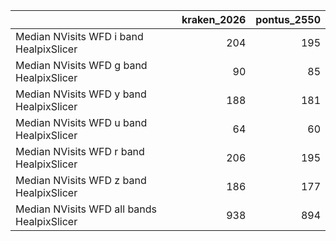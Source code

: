 |                                            |   kraken_2026 |   pontus_2550 |
|:-------------------------------------------|--------------:|--------------:|
| Median NVisits WFD i band HealpixSlicer    |           204 |           195 |
| Median NVisits WFD g band HealpixSlicer    |            90 |            85 |
| Median NVisits WFD y band HealpixSlicer    |           188 |           181 |
| Median NVisits WFD u band HealpixSlicer    |            64 |            60 |
| Median NVisits WFD r band HealpixSlicer    |           206 |           195 |
| Median NVisits WFD z band HealpixSlicer    |           186 |           177 |
| Median NVisits WFD all bands HealpixSlicer |           938 |           894 |
